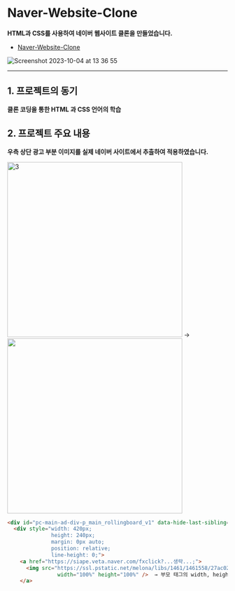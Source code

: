 # Naver-Website-Clone
**HTML과 CSS를 사용하여 네이버 웹사이트 클론을 만들었습니다.**
-  [Naver-Website-Clone](https://skagn4929.github.io/HTML-basic-project/)

![Screenshot 2023-10-04 at 13 36 55](https://github.com/skagn4929/HTML-basic-project/assets/134206709/ca148b3e-5bf7-4992-9dda-afe8b160c12b)

---

## 1. 프로젝트의 동기   
**클론 코딩을 통한 HTML 과 CSS 언어의 학습**

## 2. 프로젝트 주요 내용
**우측 상단 광고 부분 이미지를 실제 네이버 사이트에서 추출하여 적용하였습니다.**

<img width="400" alt="3" src="https://github.com/skagn4929/HTML-basic-project/assets/134206709/38aa212c-57a3-4ed8-a3d8-458a7ec9e2bd">  →  <img width="400" src="https://github.com/skagn4929/HTML-basic-project/assets/134206709/943a01d2-1c45-4dea-ae4d-e3d17addc154">

```html
<div id="pc-main-ad-div-p_main_rollingboard_v1" data-hide-last-sibling="false" style="height: 240px">
  <div style="width: 420px;
              height: 240px;
              margin: 0px auto;
              position: relative;
              line-height: 0;">
    <a href="https://siape.veta.naver.com/fxclick?...생략...;">
      <img src="https://ssl.pstatic.net/melona/libs/1461/1461558/27ac0260c4273494c954_20230829182216631_3.jpg"
                width="100%" height="100%" />  → 부모 태그의 width, height 값이 정해져있으므로, 자식 태그의 width, height 값을 100%로 주게 되면 자동으로 부모 태그의 크기에 맞춰진다.
    </a>
```
